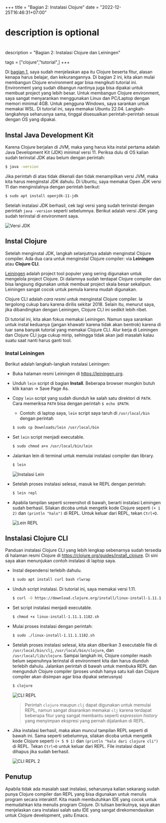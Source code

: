 +++
title = "Bagian 2: Instalasi Clojure"
date = "2022-12-25T16:46:31+07:00"

#
# description is optional
#
description = "Bagian 2: Instalasi Clojure dan Leiningen"

tags = ["clojure","tutorial",]
+++

Di [bagian 1](https://riz.maulana.me/blog/2022/12/bagian-1-mengenal-clojure/), saya sudah menjelaskan apa itu Clojure beserta fitur, alasan kenapa harus belajar, dan kekurangannya. Di bagian 2 ini, kita akan mulai membangun Clojure environment agar bisa mengikuti tutorial ini. Environment yang sudah dibangun nantinya juga bisa dipakai untuk membuat project yang lebih besar. Untuk membangun Clojure environment, saya sangat menyarankan menggunakan Linux dan PC/Laptop dengan memori minimal 4GB. Untuk pengguna Windows, saya sarankan untuk memakai WSL. Di tutorial ini, saya memakai Ubuntu 22.04. Langkah-langkahnya seharusnya sama, tinggal disesuaikan perintah-perintah sesuai dengan OS yang dipakai.

## Instal Java Development Kit

Karena Clojure berjalan di JVM, maka yang harus kita instal pertama adalah Java Development Kit (JDK) minimal versi 11. Periksa dulu di OS kalian sudah terinstal JDK atau belum dengan perintah:

```bash 
$ java -version
```

Jika perintah di atas tidak dikenali dan tidak menampilkan versi JVM, maka kita harus menginstal JDK dahulu. Di Ubuntu, saya memakai Open JDK versi 11 dan menginstalnya dengan perintah berikut:

```bash 
$ sudo apt install openjdk-11-jdk
```

Setelah instalasi JDK berhasil, cek lagi versi yang sudah terinstal dengan perintah `java -version` seperti sebelumnya. Berikut adalah versi JDK yang sudah terinstal di environment saya.

![Versi JDK](/img/tutorial-clojure/bab-2/versi-jdk.png)

## Instal Clojure

Setelah menginstal JDK, langkah selanjutnya adalah menginstal Clojure compiler. Ada dua cara untuk menginstal Clojure compiler: via **Leiningen** atau **Clojure CLI**. 

[Leiningen](https://leiningen.org/) adalah project tool populer yang sering digunakan untuk mengelola project Clojure. Di dalamnya sudah terdapat Clojure compiler dan bisa langsung digunakan untuk membuat project skala besar sekalipun. Leiningen sangat cocok untuk pemula karena mudah digunakan.

Clojure CLI adalah *cara resmi* untuk menginstal Clojure compiler. Ia tergolong cukup baru karena dirilis sekitar 2018. Selain itu, menurut saya, jika dibandingkan dengan Leiningen, Clojure CLI ini sedikit lebih ribet.

Di tutorial ini, kita akan fokus memakai Leiningen. Namun saya sarankan untuk instal keduanya (jangan khawatir karena tidak akan bentrok) karena di luar sana banyak tutorial yang memakai Clojure CLI. Alur kerja di Leiningen dan Clojure CLI juga cukup mirip, sehingga tidak akan jadi masalah kalau suatu saat nanti harus ganti tool.

### Instal Leiningen
Berikut adalah langkah-langkah instalasi Leiningen:
* Buka halaman resmi Leiningen di https://leiningen.org.
* Unduh `lein` script di bagian **Install**. Beberapa browser mungkin butuh klik kanan -> Save Page As.
* Copy `lein` script yang sudah diunduh ke salah satu direktori di `PATH`. Cara memeriksa `PATH` bisa dengan perintah `$ echo $PATH`.
    * Contoh: di laptop saya, `lein` script saya taruh di `/usr/local/bin`  dengan perintah
    ```bash
    $ sudo cp Downloads/lein /usr/local/bin
    ```
* Set `lein` script menjadi executable. 
    ```bash
    $ sudo chmod a+x /usr/local/bin/lein
    ```
* Jalankan lein di terminal untuk memulai instalasi compiler dan library.
    ```bash
    $ lein
    ```
    
    ![Instalasi Lein](/img/tutorial-clojure/bab-2/lein-install.png)
    
* Setelah proses instalasi selesai, masuk ke REPL dengan perintah:
    ```bash 
    $ lein repl
    ```
    
* Apabila tampilan seperti screenshot di bawah, berarti instalasi Leiningen sudah berhasil. Silakan dicoba untuk mengetik kode Clojure seperti `(+ 1 2)` dan `(println "halo")` di REPL. Untuk keluar dari REPL, tekan `Ctrl+D`.

    ![Lein REPL](/img/tutorial-clojure/bab-2/lein-repl.png)
    
## Instalasi Clojure CLI
Panduan instalasi Clojure CLI yang lebih lengkap sebenarnya sudah tersedia di halaman resmi Clojure di https://clojure.org/guides/install_clojure. Di sini saya akan menunjukan contoh instalasi di laptop saya.
* Instal dependensi terlebih dahulu.
    ```bash
    $ sudo apt install curl bash rlwrap
    ```
* Unduh script instalasi. Di tutorial ini, saya memakai versi 1.11.
    ```bash
    $ curl -O https://download.clojure.org/install/linux-install-1.11.1.1182.sh
    ```
* Set script instalasi menjadi executable. 
    ```bash
    $ chmod +x linux-install-1.11.1.1182.sh
    ```
* Mulai proses instalasi dengan perintah: 
    ```bash
    $ sudo ./linux-install-1.11.1.1182.sh
    ```
* Setelah proses instalasi selesai, kita akan diberikan 3 executable file di `/usr/local/bin/clj`, `/usr/local/bin/clojure`, dan `/usr/local/lib/clojure`. Sampai langkah ini, Clojure compiler masih belum sepenuhnya terinstal di environment kita dan harus diunduh terlebih dahulu. Jalankan perintah di bawah untuk membuka REPL dan mengunduh Clojure compiler (proses unduh hanya satu kali dan Clojure compiler akan disimpan agar bisa dipakai seterusnya)
    ```bash
    $ clojure
    ```
    
    ![CLI REPL](/img/tutorial-clojure/bab-2/cli-repl-1.png)
    
    > Perintah `clojure` maupun `clj` dapat digunakan untuk memulai REPL, namun sangat disarankan memakai `clj` karena terdapat beberapa fitur yang sangat membantu seperti *expression history* yang menyimpan ekspresi yang pernah dijalankan di REPL.
    
* Jika instalasi berhasil, maka akan muncul tampilan REPL seperti di bawah ini. Sama seperti sebelumnya, silakan dicoba untuk mengetik kode Clojure seperti `(+ 5 9 1)` dan `(println "halo dari clojure cli")` di REPL. Tekan `Ctrl+D` untuk keluar dari REPL. File instalasi dapat dihapus jika sudah berhasil.

    ![CLI REPL 2](/img/tutorial-clojure/bab-2/cli-repl-2.png)

## Penutup
Apabila tidak ada masalah saat instalasi, seharusnya kalian sekarang sudah punya Clojure compiler dan REPL yang bisa digunakan untuk menulis program secara interaktif. Kita masih membutuhkan IDE yang cocok untuk memudahkan kita menulis program Clojure. Di tulisan berikutnya, saya akan menjelaskan cara instalasi salah satu IDE yang sangat direkomendasikan untuk Clojure development, yaitu Emacs.
